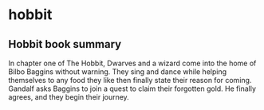 # hobbit

## Hobbit book summary

In chapter one of The Hobbit, Dwarves and a wizard come into the home of Bilbo Baggins without warning. They sing and dance while helping themselves to any food they like then finally state their reason for coming. Gandalf asks Baggins to join a quest to claim their forgotten gold. He finally agrees, and they begin their journey.

